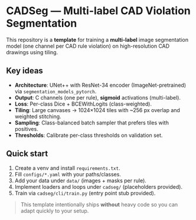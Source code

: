 # CADSeg — Multi-label CAD Violation Segmentation

This repository is a **template** for training a **multi-label** image segmentation model
(one channel per CAD rule violation) on high-resolution CAD drawings using tiling.

## Key ideas
- **Architecture**: UNet++ with ResNet-34 encoder (ImageNet-pretrained) via `segmentation_models_pytorch`.
- **Output**: C channels (one per rule), **sigmoid** activations (multi-label).
- **Loss**: Per-class Dice + BCEWithLogits (class-weighted).
- **Tiling**: Large canvases → 1024×1024 tiles with ~256 px overlap and weighted stitching.
- **Sampling**: Class-balanced batch sampler that prefers tiles with positives.
- **Thresholds**: Calibrate per-class thresholds on validation set.

## Quick start
1) Create a venv and install `requirements.txt`.
2) Fill `configs/*.yaml` with your paths/classes.
3) Add your data under `data/` (images + masks per rule).
4) Implement loaders and loops under `cadseg/` (placeholders provided).
5) Train via `cadseg/cli/train.py` (entry point stub provided).

> This template intentionally ships **without** heavy code so you can adapt quickly to your setup.
